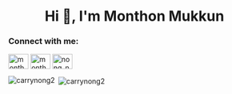 <h1 align="center">Hi 👋, I'm Monthon Mukkun</h1>
<h3 align="left">Connect with me:</h3>
<p align="left">
<a href="https://linkedin.com/in/monthon-makkun-b76125215" target="blank"><img align="center" src="https://raw.githubusercontent.com/rahuldkjain/github-profile-readme-generator/master/src/images/icons/Social/linked-in-alt.svg" alt="monthon-mukkun-b76125215" height="30" width="40" /></a>
<a href="https://fb.com/monthon.makkun" target="blank"><img align="center" src="https://raw.githubusercontent.com/rahuldkjain/github-profile-readme-generator/master/src/images/icons/Social/facebook.svg" alt="monthon.mukkun" height="30" width="40" /></a>
<a href="https://instagram.com/nong_nna" target="blank"><img align="center" src="https://raw.githubusercontent.com/rahuldkjain/github-profile-readme-generator/master/src/images/icons/Social/instagram.svg" alt="nong_nna" height="30" width="40" /></a>
</p>

<p><img align="left" src="https://github-readme-stats.vercel.app/api/top-langs?username=carrynong2&show_icons=true&locale=en&layout=compact" alt="carrynong2" /></p>

<p>&nbsp;<img align="center" src="https://github-readme-stats.vercel.app/api?username=carrynong2&show_icons=true&locale=en" alt="carrynong2" /></p>

